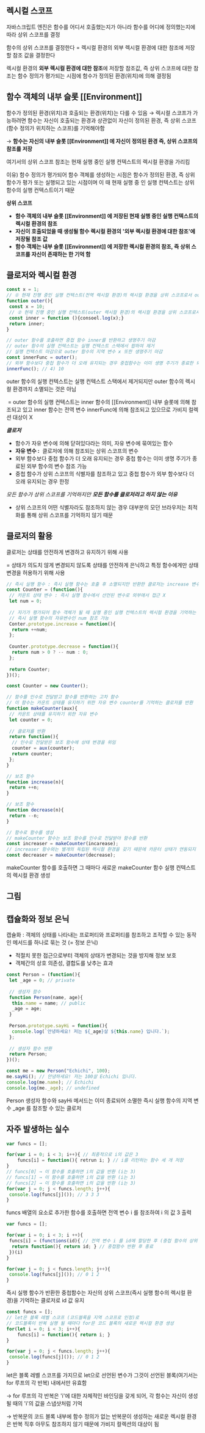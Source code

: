 ## **렉시컬 스코프**

자바스크립트 엔진은 함수를 어디서 호출했는지가 아니라 함수를 어디에 정의했는지에 따라 상위 스코프를 결정

함수의 상위 스코프를 결정한다 = 렉시컬 환경의 외부 렉시컬 환경에 대한 참조에 저장할 참조 값을 결정한다

렉시컬 환경의 **외부 렉시컬 환경에 대한 참조**에 저장할 참조값, 즉 상위 스코프에 대한 참조는 함수 정의가 평가되는 시점에 함수가 정의된 환경(위치)에 의해 결정됨

## **함수 객체의 내부 슬롯 \[\[Environment\]\]**

함수가 정의된 환경(위치)과 호출되는 환경(위치)는 다를 수 있음 → 렉시컬 스코프가 가능하려면 함수는 자신이 호출되는 환경과 상관없이 자신이 정의된 환경, 즉 상위 스코프 (함수 정의가 위치하는 스코프)를 기억해야함

→ **함수는 자신의 내부 슬롯 \[\[Environment\]\] 에 자신이 정의된 환경 즉, 상위 스코프의 참조를 저장**

여기서의 상위 스코프 참조는 현재 실행 중인 실행 컨텍스트의 렉시컬 환경을 가리킴

이유) 함수 정의가 평가되어 함수 객체를 생성하는 시점은 함수가 정의된 환경, 즉 상위 함수가 평가 또는 실행되고 있는 시점이며 이 때 현재 실행 중 인 실행 컨텍스트는 상위 함수의 실행 컨텍스트이기 때문

**상위 스코프**

-   **함수 객체의 내부 슬롯 \[\[Environment\]\] 에 저장된 현재 실행 중인 실행 컨텍스트의 렉시컬 환경의 참조**
-   **자신이 호출되었을 때 생성될 함수 렉시컬 환경의 '외부 렉시컬 환경에 대한 참조'에 저장될 참조 값**
-   **함수 객체는 내부 슬롯 \[\[Environment\]\] 에 저장한 렉시컬 환경의 참조, 즉 상위 스코프를 자신이 존재하는 한 기억 함**

## **클로저와 렉시컬 환경**

``` javascript
const x = 1;
// ① 현재 진행 중인 실행 컨텍스트(전역 렉시컬 환경)의 렉시컬 환경을 상위 스코프로서 outer의 [[Envrionment]] 에 저장
function outer(){
 const x = 10;
 // ② 현재 진행 중인 실행 컨텍스트(outer 렉시컬 환경)의 렉시컬 환경을 상위 스코프로서 inner의 [[Envrionment]] 에 저장
 const inner = function (){consoel.log(x);} 
 return inner;
}

// outer 함수를 호출하면 중첩 함수 inner를 반환하고 생명주기 마감
// outer 함수의 실행 컨텍스트는 실행 컨텍스트 스택에서 팝하여 제거
// 실행 컨텍스트 마감으로 outer 함수의 지역 변수 x 또한 생명주기 마감
const innerFunc = outer(); 
// 외부 함수보다 중첩 함수가 더 오래 유지되는 경우 중첩함수는 이미 생명 주기가 종료한 외부 함수의 변수 참조 가능 : 클로저
innerFunc(); // 4) 10
```

outer 함수의 실행 컨텍스트는 실행 컨텍스트 스택에서 제거되지만 outer 함수의 렉시컬 환경까지 소멸되는 것은 아님

 = outer 함수의 실행 컨텍스트는 inner 함수의 \[\[Environment\]\] 내부 슬롯에 의해 참조되고 있고 inner 함수는 전역 변수 innerFunc에 의해 참조되고 있으므로 가비지 컬렉션 대상이 X 

_**클로저**_

-   함수가 자유 변수에 의해 닫혀있다라는 의미, 자유 변수에 묶여있는 함수
-   **자유 변수 :**  클로저에 의해 참조되는 상위 스코프의 변수
-   외부 함수보다 중첩 함수가 더 오래 유지되는 경우 중첩 함수는 이미 생명 주기가 종료된 외부 함수의 변수 참조 가능
-   중첩 함수가 상위 스코프의 식별자를 참조하고 있고 중첩 함수가 외부 함수보다 더 오래 유지되는 경우 한정

_모든 함수가 상위 스코프를 기억하지만 **모든 함수를 클로저라고 하지 않는 이유**_

-   상위 스코프의 어떤 식별자라도 참조하지 않는 경우 대부분의 모던 브라우저는 최적화를 통해 상위 스코프를 기억하지 않기 때문

## **클로저의 활용**

클로저는 상태를 안전하게 변경하고 유지하기 위해 사용

\= 상태가 의도치 않게 변경되지 않도록 상태를 안전하게 은닉하고 특정 함수에게만 상태 변경을 허용하기 위해 사용

``` javascript
// 즉시 실행 함수 : 즉시 실행 함수는 호출 후 소멸되지만 반환한 클로저는 increase 변수에 할당되어 호출 가능
const Counter = (function(){
 // 카운트 상태 변수 : 즉시 실행 함수에서 선언된 변수로 외부애서 접근 X
 let num = 0;
 
 // 자기가 평가되어 함수 객체가 될 때 실행 중인 실행 컨텍스트의 렉시컬 환경을 기억하는 클로저
 // 즉시 실행 함수의 자유변수인 num 참조 가능
 Conter.prototype.increase = function(){
  return ++num;
 };
 
 Counter.prototype.decrease = function(){
  return num > 0 ? -- num : 0;
 };
 
 return Counter;
})();

const Counter = new Counter();
```

``` javascript
// 함수를 인수로 전달받고 함수를 반환하는 고차 함수
// 이 함수는 카운트 상태를 유지하기 위한 자유 변수 counter를 기억하는 클로저를 반환
function makeCounter(aux){
 // 카운트 상태를 유지하기 위한 자유 변수
 let counter = 0;
 
 // 클로저를 반환
 return function(){
  // 인수로 전달받은 보조 함수에 상태 변경을 위임
  counter = aux(counter);
  return counter;
 };
}

// 보조 함수
function increase(n){
 return ++n;
}

// 보조 함수
function decrease(n){
 return --n;
}

// 함수로 함수를 생성
// makeCounter 함수는 보조 함수를 인수로 전달받아 함수를 반환
const increaser = makeCounter(incarease);
// increaser 함수와는 별개의 독립된 렉시컬 환경을 갖기 때문에 카운터 상태가 연동되지 않음
const decreaser = makeCounter(decrease);
```

makeCounter 함수를 호출하면 그 때마다 새로운 makeCounter 함수 실행 컨텍스트의 렉시컬 환경 생성

## **그림**

## **캡슐화와 정보 은닉**

캡슐화 : 객체의 상태를 나타내는 프로퍼티와 프로퍼티를 참조하고 조작할 수 있는 동작인 메서드를 하나로 묶는 것 (= 정보 은닉)

-   적절치 못한 접근으로부터 객체의 상태가 변경되는 것을 방지해 정보 보호
-   객체간의 상호 의존성, 결합도를 낮추는 효과

``` javascript
const Person = (function(){
 let _age = 0; // private
 
 // 생성자 함수
 function Person(name, age){
  this.name = name; // public
  _age = age;
 }
 
 Person.prototype.sayHi = function(){
  console.log(`안녕하세요! 저는 ${_age}살 ${this.name} 입니다.`);
 };
 
 // 생성자 함수 반환
 return Person;
})();

const me = new Person("Echichi", 100);
me.sayHi(); // 안녕하세요! 저는 100살 Echichi 입니다.
console.log(me.name); // Echichi
console.log(me._age); // undefined
```

Person 생성자 함수와 sayHi 메서드는 이미 종료되어 소멸한 즉시 실행 함수의 지역 변수 \_age 를 참조할 수 있는 클로저

## **자주 발생하는 실수**

``` javascript
var funcs = [];

for(var i = 0; i < 3; i++){	// 최종적으로 i의 값은 3
	funcs[i] = function(){ retrun i; } // i를 리턴하는 함수 세 개 저장
}
// funcs[0] → 이 함수를 호출하면 i의 값을 반환 (i는 3)
// funcs[1] → 이 함수를 호출하면 i의 값을 반환 (i는 3)
// funcs[2] → 이 함수를 호출하면 i의 값을 반환 (i는 3)
for(var j = 0; j < funcs.length; j++){
 console.log(funcs[j]()); // 3 3 3
}
```

funcs 배열의 요소로 추가한 함수를 호출하면 전역 변수 i 를 참조하여 i 의 값 3 출력

``` javascript
var funcs = [];

for(var i = 0; i < 3; i ++){ 
 funcs[i] = (functions(id){ // 전역 변수 i 를 id에 할당한 후 (중첩 함수의 상위 스코프에 존재 → 자유 변수로 값 유지)
  return function(){ return id; } // 중첩함수 반환 후 종료
 })(i)
}

for(var j = 0; j < funcs.length; j++){
 console.log(funcs[j]()); // 0 1 2
}
```

즉시 실행 함수가 반환한 중첩함수는 자신의 상위 스코프(즉시 실행 함수의 렉시컬 환경)을 기억하는 클로저로 id 값 유지

``` javascript
const funcs = [];
// let은 블록 레벨 스코프 (코드블록을 지역 스코프로 인정)로
// 코드블록이 반복 실행 될 때마다 for문 코드 블록의 새로운 렉시컬 환경 생성
for(let i = 0; i < 3; i++){	
	funcs[i] = function(){ return i; }
}

for(var j = 0; j < funcs.length; j++){
 console.log(funcs[j]()); // 0 1 2
}
```

let은 블록 레벨 스코프를 가지므로 let으로 선언된 변수가 그것이 선언된 블록(여기서는 for 루프의 각 반복) 내에서만 유효함

→ for 루프의 각 반복은 'i'에 대한 자체적인 바인딩을 갖게 되어, 각 함수는 자신이 생성될 때의 'i'의 값을 스냅샷처럼 기억

→ 반복문의 코드 블록 내부에 함수 정의가 없는 반복문이 생성하는 새로운 렉시컬 환경은 반복 직후 아무도 참조하지 않기 때문에 가비지 컬렉션의 대상이 됨
